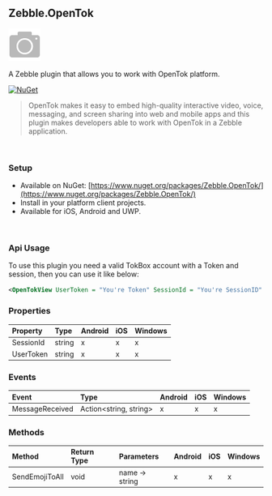 [logo]: https://raw.githubusercontent.com/Geeksltd/Zebble.OpenTok/master/Shared/Icon.png "Zebble.OpenTok"


## Zebble.OpenTok

![logo]

A Zebble plugin that allows you to work with OpenTok platform.


[![NuGet](https://img.shields.io/nuget/v/Zebble.OpenTok.svg?label=NuGet)](https://www.nuget.org/packages/Zebble.OpenTok/)

> OpenTok makes it easy to embed high-quality interactive video, voice, messaging, and screen sharing into web and mobile apps and this plugin makes developers able to work with OpenTok in a Zebble application.

<br>


### Setup
* Available on NuGet: [https://www.nuget.org/packages/Zebble.OpenTok/](https://www.nuget.org/packages/Zebble.OpenTok/)
* Install in your platform client projects.
* Available for iOS, Android and UWP.
<br>


### Api Usage

To use this plugin you need a valid TokBox account with a Token and session, then you can use it like below:

```xml
<OpenTokView UserToken = "You're Token" SessionId = "You're SessionID" />
```

### Properties
| Property     | Type         | Android | iOS | Windows |
| :----------- | :----------- | :------ | :-- | :------ |
| SessionId            | string           | x       | x   | x       |
| UserToken            | string           | x       | x   | x       |


### Events
| Event             | Type                                          | Android | iOS | Windows |
| :-----------      | :-----------                                  | :------ | :-- | :------ |
| MessageReceived               | Action<string, string&gt;    | x       | x   | x       |

### Methods
| Method       | Return Type  | Parameters                          | Android | iOS | Windows |
| :----------- | :----------- | :-----------                        | :------ | :-- | :------ |
| SendEmojiToAll         | void| name -> string| x       | x   | x       |
